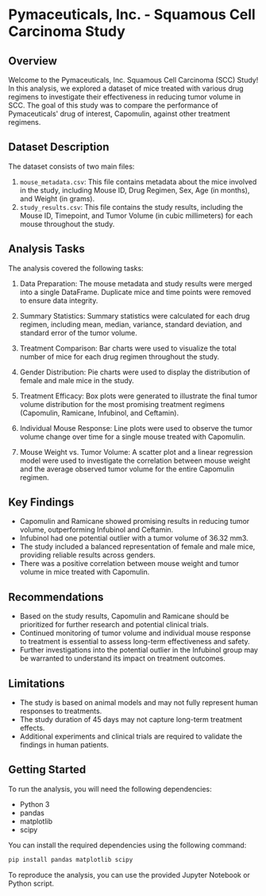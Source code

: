 # Pymaceuticals, Inc. - Squamous Cell Carcinoma Study

## Overview

Welcome to the Pymaceuticals, Inc. Squamous Cell Carcinoma (SCC) Study! In this analysis, we explored a dataset of mice treated with various drug regimens to investigate their effectiveness in reducing tumor volume in SCC. The goal of this study was to compare the performance of Pymaceuticals' drug of interest, Capomulin, against other treatment regimens.

## Dataset Description

The dataset consists of two main files:

1. `mouse_metadata.csv`: This file contains metadata about the mice involved in the study, including Mouse ID, Drug Regimen, Sex, Age (in months), and Weight (in grams).
2. `study_results.csv`: This file contains the study results, including the Mouse ID, Timepoint, and Tumor Volume (in cubic millimeters) for each mouse throughout the study.

## Analysis Tasks

The analysis covered the following tasks:

1. Data Preparation: The mouse metadata and study results were merged into a single DataFrame. Duplicate mice and time points were removed to ensure data integrity.

2. Summary Statistics: Summary statistics were calculated for each drug regimen, including mean, median, variance, standard deviation, and standard error of the tumor volume.

3. Treatment Comparison: Bar charts were used to visualize the total number of mice for each drug regimen throughout the study.

4. Gender Distribution: Pie charts were used to display the distribution of female and male mice in the study.

5. Treatment Efficacy: Box plots were generated to illustrate the final tumor volume distribution for the most promising treatment regimens (Capomulin, Ramicane, Infubinol, and Ceftamin).

6. Individual Mouse Response: Line plots were used to observe the tumor volume change over time for a single mouse treated with Capomulin.

7. Mouse Weight vs. Tumor Volume: A scatter plot and a linear regression model were used to investigate the correlation between mouse weight and the average observed tumor volume for the entire Capomulin regimen.

## Key Findings

- Capomulin and Ramicane showed promising results in reducing tumor volume, outperforming Infubinol and Ceftamin.
- Infubinol had one potential outlier with a tumor volume of 36.32 mm3.
- The study included a balanced representation of female and male mice, providing reliable results across genders.
- There was a positive correlation between mouse weight and tumor volume in mice treated with Capomulin.

## Recommendations

- Based on the study results, Capomulin and Ramicane should be prioritized for further research and potential clinical trials.
- Continued monitoring of tumor volume and individual mouse response to treatment is essential to assess long-term effectiveness and safety.
- Further investigations into the potential outlier in the Infubinol group may be warranted to understand its impact on treatment outcomes.

## Limitations

- The study is based on animal models and may not fully represent human responses to treatments.
- The study duration of 45 days may not capture long-term treatment effects.
- Additional experiments and clinical trials are required to validate the findings in human patients.

## Getting Started

To run the analysis, you will need the following dependencies:

- Python 3
- pandas
- matplotlib
- scipy

You can install the required dependencies using the following command:

```bash
pip install pandas matplotlib scipy
```

To reproduce the analysis, you can use the provided Jupyter Notebook or Python script.
